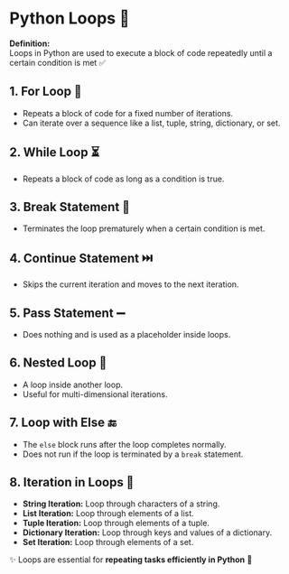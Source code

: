 # Python Loops 🔄

**Definition:**  
Loops in Python are used to execute a block of code repeatedly until a certain condition is met ✅



## 1. For Loop 🔁  
- Repeats a block of code for a fixed number of iterations.  
- Can iterate over a sequence like a list, tuple, string, dictionary, or set.  



## 2. While Loop ⏳  
- Repeats a block of code as long as a condition is true.  



## 3. Break Statement 🛑  
- Terminates the loop prematurely when a certain condition is met.  



## 4. Continue Statement ⏭️  
- Skips the current iteration and moves to the next iteration.  



## 5. Pass Statement ➖  
- Does nothing and is used as a placeholder inside loops.  


## 6. Nested Loop 📂  
- A loop inside another loop.  
- Useful for multi-dimensional iterations.  



## 7. Loop with Else 🔚  
- The `else` block runs after the loop completes normally.  
- Does not run if the loop is terminated by a `break` statement.  



## 8. Iteration in Loops 🔎  
- **String Iteration:** Loop through characters of a string.  
- **List Iteration:** Loop through elements of a list.  
- **Tuple Iteration:** Loop through elements of a tuple.  
- **Dictionary Iteration:** Loop through keys and values of a dictionary.  
- **Set Iteration:** Loop through elements of a set.  



✨ Loops are essential for **repeating tasks efficiently in Python** 🚀
